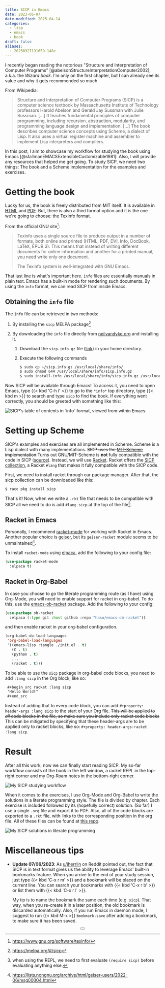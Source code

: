 ```yaml
---
title: SICP in Emacs
date: 2023-06-07
date-modified: 2025-04-14
categories:
  - lisp
  - emacs
  - book
draft: false
aliases:
  - 20250327191659-148e
---
```

I recently began reading the notorious "Structure and Interpretation of Computer Programs" [@abelsonStructureInterpretationComputer2002], a.k.a. the _Wizard book_. I'm only on the first chapter, but I can already see its value and why it gets recommended so much.

From Wikipedia:

> Structure and Interpretation of Computer Programs (SICP) is a computer science textbook by Massachusetts Institute of Technology professors Harold Abelson and Gerald Jay Sussman with Julie Sussman. [...] It teaches fundamental principles of computer programming, including recursion, abstraction, modularity, and programming language design and implementation.
> [...]
> The book describes computer science concepts using Scheme, a dialect of Lisp. It also uses a virtual register machine and assembler to implement Lisp interpreters and compilers.

In this post, I aim to showcase my workflow for studying the book using Emacs [@stallmanEMACSExtensibleCustomizable1981]. Also, I will provide any resources that helped me get going. To study SICP, we need two things: The book and a Scheme implementation for the examples and exercises.

# Getting the book

Lucky for us, the book is freely distributed from MIT itself. It is available in [HTML](https://mitp-content-server.mit.edu/books/content/sectbyfn/books_pres_0/6515/sicp.zip/index.html) and [PDF](https://web.mit.edu/6.001/6.037/sicp.pdf). But, there is also a third format option and it is the one we're going to choose: the Texinfo format.

From the official GNU site[^fn:1]:

> Texinfo uses a single source file to produce output in a number of formats, both online and printed (HTML, PDF, DVI, Info, DocBook, LaTeX, EPUB 3). This means that instead of writing different documents for online information and another for a printed manual, you need write only one document.
>
> The Texinfo system is well-integrated with GNU Emacs.

That last line is what's important here. `info` files are essentially manuals in plain text. Emacs has a built-in mode for rendering such documents. By using the `info` format, we can read SICP from inside Emacs.

## Obtaining the `info` file

The `info` file can be retrieved in two methods:

1.  By installing the `sicp` MELPA package[^fn:2]

2.  By downloading the `info` file directly from [neilvandyke.org](https://www.neilvandyke.org/sicp-texi/) and installing it.
    1.  Download the `sicp.info.gz` file ([link](https://www.neilvandyke.org/sicp-texi/sicp.info.gz)) in your home directory.

    2.  Execute the following commands

        ```bash
        $ sudo cp ~/sicp.info.gz /usr/local/share/info/
        $ sudo chmod 644 /usr/local/share/info/sicp.info.gz
        $ sudo install-info /usr/local/share/info/sicp.info.gz /usr/local/share/info/dir
        ```

Now SICP will be available through Emacs! To access it, you need to open Emacs, type {{< kbd 'C-h i' >}} to go to the `*info*` top directory, type {{< kbd m >}} to search and type `sicp` to find the book. If everything went correctly, you should be greeted with something like this:

![SICP's table of contents in \`info\` format, viewed from within Emacs](static/sicp%20in%20emacs.png)

# Setting up Scheme

SICP's examples and exercises are all implemented in Scheme. Scheme is a Lisp dialect with many implementations. ~~SICP uses the [MIT-Scheme](https://www.gnu.org/software/mit-scheme/) implementation~~ Turns out GNU/MIT-Scheme is **not** fully compatible with the code in SICP ([source](https://www.reddit.com/r/sicp/comments/mf0j95/comment/gsljkkw/?utm_source=share&utm_medium=web2x&context=3)). Instead, we will use [Racket](https://racket-lang.org/). Racket offers the [SICP collection](https://docs.racket-lang.org/sicp-manual/), a Racket `#lang` that makes it fully compatible with the SICP code.

First, we need to install racket through our package manager. After that, the sicp collection can be downloaded like this:

```bash
$ raco pkg install sicp
```

That's it! Now, when we write a `.rkt` file that needs to be compatible with SICP all we need to do is add <span class="inline-src language-racket" data-lang="racket">`#lang sicp`</span> at the top of the file[^fn:3].

## Racket in Emacs

Personally, I recommend [racket-mode](https://github.com/greghendershott/racket-mode) for working with Racket in Emacs. Another popular choice is [geiser](https://github.com/emacsmirror/geiser), but its `geiser-racket` module seems to be unmaintained[^fn:4].

To install `racket-mode` using [elpaca](https://github.com/progfolio/elpaca/), add the following to your config file:

```lisp
(use-package racket-mode
  :elpaca t)
```

## Racket in Org-Babel

In case you choose to go the literate programming route (as I have) using Org-Mode, you will need to enable support for racket in org-babel. To do this, use the [emacs-ob-racket](https://github.com/hasu/emacs-ob-racket) package. Add the following to your config:

```lisp
(use-package ob-racket
  :elpaca (:type git :host github :repo "hasu/emacs-ob-racket"))
```

and then enable racket in your org-babel configuration.

```lisp
(org-babel-do-load-languages
 'org-babel-load-languages
 '((emacs-lisp :tangle ./init.el . t)
   (C . t)
   (python . t)
   ...
   (racket . t)))
```

To be able to use the `sicp` package in org-babel code blocks, you need to add `:lang sicp` in the Org block, like so:

```org
 #+begin_src racket :lang sicp
 "Hello World!"
 #+end_src
```

Instead of adding that to every code block, you can add `#+property: header-args :lang sicp` to the start of your Org file. ~~This will be applied to _all_ code blocks in the file, so make sure you include only racket code blocks~~ This can be mitigated by specifying that these header-args are to be applied only to racket blocks, like so: `#+property: header-args:racket :lang sicp`.

# Result

After all this work, now we can finally start reading SICP. My so-far workflow consists of the book in the left window, a racket REPL in the top-right corner and my Org-Roam notes in the bottom-right corner.

![My SICP studying workflow](static/sicp%20workflow.png)

When it comes to the exercises, I use Org-Mode and Org-Babel to write the solutions in a literate programming style. The file is divided by chapter. Each exercise is included followed by its (hopefully correct) solution. (So far) I use a single `.org` file and export it to PDF. Also, all of the code blocks are exported to a `.rkt` file, with links to the corresponding position in the org file. All of these files can be found at [this repo](https://github.com/kchousos/SICP-solutions).

![My SICP solutions in literate programming](static/sicp%20literate%20notes.png)

# Miscellaneous tips

-   **Update 07/06/2023**: As [u/jherrlin](https://www.reddit.com/r/emacs/comments/143cyw3/comment/jna8ev2/?utm_source=share&utm_medium=web2x&context=3) on Reddit pointed out, the fact that SICP is in text format gives us the ability to leverage Emacs' built-in bookmarks feature. When you arrive to the end of your study session, just type {{< kbd 'C-x r m' >}} and a bookmark will be placed on the current line. You can search your bookmarks with {{< kbd 'C-x r b' >}} or list them with {{< kbd 'C-x r l' >}}.

    My tip is to name the bookmark the same each time (e.g. `sicp`). That way, when you re-create it in a later position, the old bookmark is discarded automatically. Also, if you run Emacs in daemon mode, I suggest to run {{< kbd M-x >}} `bookmark-save` after adding a bookmark, to make sure it has been saved.

[^fn:1]: <https://www.gnu.org/software/texinfo/>
[^fn:2]: <https://melpa.org/#/sicp>
[^fn:3]: when using the REPL, we need to first evaluate <span class="inline-src language-racket" data-lang="racket">`(require sicp)`</span> before evaluating anything else.
[^fn:4]: <https://lists.nongnu.org/archive/html/geiser-users/2022-06/msg00004.html>

<center>
<button class="tinylytics_kudos"></button>
</center>